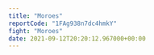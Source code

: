 ```yaml
---
title: "Moroes"
reportCode: "1FAg938n7dc4hmkY"
fight: "Moroes"
date: 2021-09-12T20:20:12.967000+00:00
---
```

